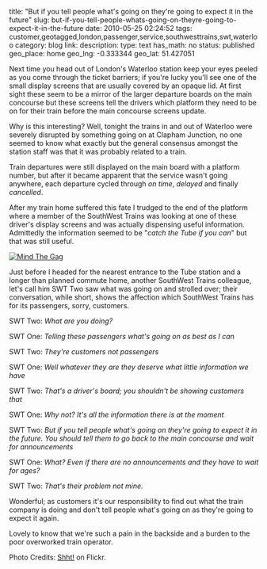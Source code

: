 title: "But if you tell people what's going on they're going to expect it in the future"
slug: but-if-you-tell-people-whats-going-on-theyre-going-to-expect-it-in-the-future
date: 2010-05-25 02:24:52
tags: customer,geotagged,london,passenger,service,southwesttrains,swt,waterloo
category: blog
link: 
description: 
type: text
has_math: no
status: published
geo_place: home
geo_lng: -0.333344
geo_lat: 51.427051

Next time you head out of London's Waterloo station keep your eyes peeled as you come through the ticket barriers; if you're lucky you'll see one of the small display screens that are usually covered by an opaque lid. At first sight these seem to be a mirror of the larger departure boards on the main concourse but these screens tell the drivers which platform they need to be on for their train before the main concourse screens update.

Why is this interesting? Well, tonight the trains in and out of Waterloo were severely disrupted by something going on at Clapham Junction, no one seemed to know what exactly but the general consensus amongst the station staff was that it was probably related to a train.

Train departures were still displayed on the main board with a platform number, but after it became apparent that the service wasn't going anywhere, each departure cycled through *on time*, *delayed* and finally *cancelled*.

After my train home suffered this fate I trudged to the end of the platform where a member of the SouthWest Trains was looking at one of these driver's display screens and was actually dispensing useful information. Admittedly the information seemed to be "*catch the Tube if you can*" but that was still useful.

<!-- TEASER_END -->

[![Mind The Gag](https://farm1.static.flickr.com/147/428129385_493b1826a6_d.jpg)](https://www.flickr.com/photos/shht/428129385/ "Mind The Gag")

Just before I headed for the nearest entrance to the Tube station and a longer than planned commute home, another SouthWest Trains colleague, let's call him SWT Two saw what was going on and strolled over; their conversation, while short, shows the affection which SouthWest Trains has for its passengers, sorry, customers.

SWT Two: *What are you doing?*

SWT One: *Telling these passengers what's going on as best as I can*

SWT Two: *They're customers not passengers*

SWT One: *Well whatever they are they deserve what little information we have*

SWT Two: *That's a driver's board; you shouldn't be showing customers that*

SWT One: *Why not? It's all the information there is at the moment*

SWT Two: *But if you tell people what's going on they're going to expect it in the future. You should tell them to go back to the main concourse and wait for announcements*

SWT One: *What? Even if there are no announcements and they have to wait for ages?*

SWT Two: *That's their problem not mine.*

Wonderful; as customers it's our responsibility to find out what the train company is doing and don't tell people what's going on as they're going to expect it again.

Lovely to know that we're such a pain in the backside and a burden to the poor overworked train operator.


Photo Credits: [Shht!](https://www.flickr.com/photos/shht/428129385/ "https://www.flickr.com/photos/shht/428129385/") on Flickr.


